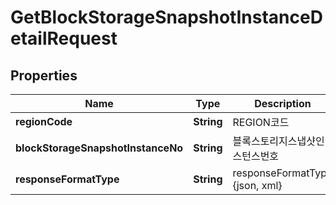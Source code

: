 
# GetBlockStorageSnapshotInstanceDetailRequest

## Properties
Name | Type | Description | Notes
------------ | ------------- | ------------- | -------------
**regionCode** | **String** | REGION코드 |  [optional]
**blockStorageSnapshotInstanceNo** | **String** | 블록스토리지스냅샷인스턴스번호 | 
**responseFormatType** | **String** | responseFormatType {json, xml} |  [optional]




